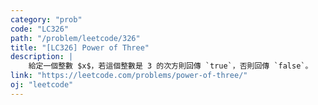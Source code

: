 ```yaml
---
category: "prob"
code: "LC326"
path: "/problem/leetcode/326"
title: "[LC326] Power of Three"
description: |
    給定一個整數 $x$，若這個整數是 3 的次方則回傳 `true`，否則回傳 `false`。
link: "https://leetcode.com/problems/power-of-three/"
oj: "leetcode"
---
```


